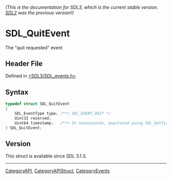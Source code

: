 ###### (This is the documentation for SDL3, which is the current stable version. [SDL2](https://wiki.libsdl.org/SDL2/) was the previous version!)
# SDL_QuitEvent

The "quit requested" event

## Header File

Defined in [<SDL3/SDL_events.h>](https://github.com/libsdl-org/SDL/blob/main/include/SDL3/SDL_events.h)

## Syntax

```c
typedef struct SDL_QuitEvent
{
    SDL_EventType type; /**< SDL_EVENT_QUIT */
    Uint32 reserved;
    Uint64 timestamp;   /**< In nanoseconds, populated using SDL_GetTicksNS() */
} SDL_QuitEvent;
```

## Version

This struct is available since SDL 3.1.3.

----
[CategoryAPI](CategoryAPI), [CategoryAPIStruct](CategoryAPIStruct), [CategoryEvents](CategoryEvents)

